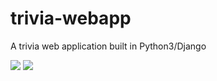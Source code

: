 # trivia-webapp
A trivia web application built in Python3/Django

![](/trivia/static/images/question_page.png)
![](/trivia/static/images/results_page.png)
